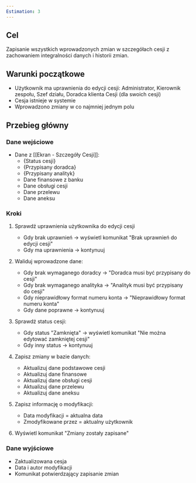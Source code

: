 ```yaml
---
Estimation: 3
---
```


## Cel

Zapisanie wszystkich wprowadzonych zmian w szczegółach cesji z zachowaniem integralności danych i historii zmian.

## Warunki początkowe

- Użytkownik ma uprawnienia do edycji cesji: Administrator, Kierownik zespołu, Szef działu, Doradca klienta Cesji (dla swoich cesji)
- Cesja istnieje w systemie
- Wprowadzono zmiany w co najmniej jednym polu

## Przebieg główny

### Dane wejściowe

- Dane z [[Ekran - Szczegóły Cesji]]:
  - {Status cesji}
  - {Przypisany doradca}
  - {Przypisany analityk}
  - Dane finansowe z banku
  - Dane obsługi cesji
  - Dane przelewu
  - Dane aneksu

### Kroki

1. Sprawdź uprawnienia użytkownika do edycji cesji
   - Gdy brak uprawnień → wyświetl komunikat "Brak uprawnień do edycji cesji"
   - Gdy ma uprawnienia → kontynuuj

2. Waliduj wprowadzone dane:
   - Gdy brak wymaganego doradcy → "Doradca musi być przypisany do cesji"
   - Gdy brak wymaganego analityka → "Analityk musi być przypisany do cesji"
   - Gdy nieprawidłowy format numeru konta → "Nieprawidłowy format numeru konta"
   - Gdy dane poprawne → kontynuuj

3. Sprawdź status cesji:
   - Gdy status "Zamknięta" → wyświetl komunikat "Nie można edytować zamkniętej cesji"
   - Gdy inny status → kontynuuj

4. Zapisz zmiany w bazie danych:
   - Aktualizuj dane podstawowe cesji
   - Aktualizuj dane finansowe
   - Aktualizuj dane obsługi cesji
   - Aktualizuj dane przelewu
   - Aktualizuj dane aneksu

5. Zapisz informację o modyfikacji:
   - Data modyfikacji = aktualna data
   - Zmodyfikowane przez = aktualny użytkownik

6. Wyświetl komunikat "Zmiany zostały zapisane"

### Dane wyjściowe

- Zaktualizowana cesja
- Data i autor modyfikacji
- Komunikat potwierdzający zapisanie zmian
